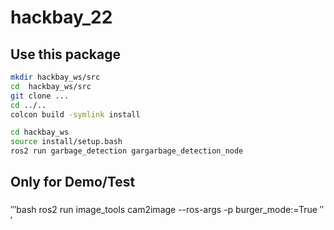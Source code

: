 # hackbay_22

## Use this package
```bash
mkdir hackbay_ws/src
cd  hackbay_ws/src
git clone ...
cd ../..
colcon build -symlink install
```

```bash
cd hackbay_ws
source install/setup.bash
ros2 run garbage_detection gargarbage_detection_node 
```

## Only for Demo/Test
### 

′′′bash
ros2 run image_tools cam2image --ros-args -p burger_mode:=True
′′′